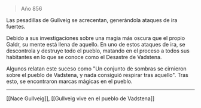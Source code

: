 > Año 856

Las pesadillas de Gullveig se acrecentan, generándola ataques de ira fuertes. 

Debido a sus investigaciones sobre una magia más oscura que el propio Galdr, su mente está llena de aquello. En uno de estos ataques de ira, se descontrola y destruye todo el pueblo, matando en el proceso a todos sus habitantes en lo que se conoce como el Desastre de Vadstena.

Algunos relatan este suceso como "Un conjunto de sombras se cirnieron sobre el pueblo de Vadstena, y nada consiguió respirar tras aquello".
Tras esto, se encontraron marcas mágicas en el pueblo.

---

[[Nace Gullveig]], [[Gullveig vive en el pueblo de Vadstena]]